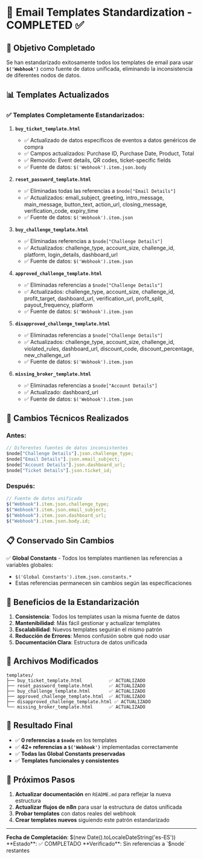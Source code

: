# 📧 Email Templates Standardization - COMPLETED ✅

## 🎯 Objetivo Completado

Se han estandarizado exitosamente todos los templates de email para usar **`$('Webhook')`** como fuente de datos unificada, eliminando la inconsistencia de diferentes nodos de datos.

## 📊 Templates Actualizados

### ✅ Templates Completamente Estandarizados:

1. **`buy_ticket_template.html`**

   - ✅ Actualizado de datos específicos de eventos a datos genéricos de compra
   - ✅ Campos actualizados: Purchase ID, Purchase Date, Product, Total
   - ✅ Removido: Event details, QR codes, ticket-specific fields
   - ✅ Fuente de datos: `$('Webhook').item.json.body`

2. **`reset_password_template.html`**

   - ✅ Eliminadas todas las referencias a `$node["Email Details"]`
   - ✅ Actualizados: email_subject, greeting, intro_message, main_message, button_text, action_url, closing_message, verification_code, expiry_time
   - ✅ Fuente de datos: `$('Webhook').item.json`

3. **`buy_challenge_template.html`**

   - ✅ Eliminadas referencias a `$node["Challenge Details"]`
   - ✅ Actualizados: challenge_type, account_size, challenge_id, platform, login_details, dashboard_url
   - ✅ Fuente de datos: `$('Webhook').item.json`

4. **`approved_challenge_template.html`**

   - ✅ Eliminadas referencias a `$node["Challenge Details"]`
   - ✅ Actualizados: challenge_type, account_size, challenge_id, profit_target, dashboard_url, verification_url, profit_split, payout_frequency, platform
   - ✅ Fuente de datos: `$('Webhook').item.json`

5. **`disapproved_challenge_template.html`**

   - ✅ Eliminadas referencias a `$node["Challenge Details"]`
   - ✅ Actualizados: challenge_type, account_size, challenge_id, violated_rules, dashboard_url, discount_code, discount_percentage, new_challenge_url
   - ✅ Fuente de datos: `$('Webhook').item.json`

6. **`missing_broker_template.html`**
   - ✅ Eliminadas referencias a `$node["Account Details"]`
   - ✅ Actualizado: dashboard_url
   - ✅ Fuente de datos: `$('Webhook').item.json`

## 🔧 Cambios Técnicos Realizados

### Antes:

```javascript
// Diferentes fuentes de datos inconsistentes
$node["Challenge Details"].json.challenge_type;
$node["Email Details"].json.email_subject;
$node["Account Details"].json.dashboard_url;
$node["Ticket Details"].json.ticket_id;
```

### Después:

```javascript
// Fuente de datos unificada
$("Webhook").item.json.challenge_type;
$("Webhook").item.json.email_subject;
$("Webhook").item.json.dashboard_url;
$("Webhook").item.json.body.id;
```

## 📋 Conservado Sin Cambios

✅ **Global Constants** - Todos los templates mantienen las referencias a variables globales:

- `$('Global Constants').item.json.constants.*`
- Estas referencias permanecen sin cambios según las especificaciones

## 🎨 Beneficios de la Estandarización

1. **Consistencia**: Todos los templates usan la misma fuente de datos
2. **Mantenibilidad**: Más fácil gestionar y actualizar templates
3. **Escalabilidad**: Nuevos templates seguirán el mismo patrón
4. **Reducción de Errores**: Menos confusión sobre qué nodo usar
5. **Documentación Clara**: Estructura de datos unificada

## 📁 Archivos Modificados

```
templates/
├── buy_ticket_template.html          ✅ ACTUALIZADO
├── reset_password_template.html      ✅ ACTUALIZADO
├── buy_challenge_template.html       ✅ ACTUALIZADO
├── approved_challenge_template.html  ✅ ACTUALIZADO
├── disapproved_challenge_template.html ✅ ACTUALIZADO
└── missing_broker_template.html      ✅ ACTUALIZADO
```

## 🚀 Resultado Final

- ✅ **0 referencias a `$node`** en los templates
- ✅ **42+ referencias a `$('Webhook')`** implementadas correctamente
- ✅ **Todas las Global Constants preservadas**
- ✅ **Templates funcionales y consistentes**

## 📖 Próximos Pasos

1. **Actualizar documentación** en `README.md` para reflejar la nueva estructura
2. **Actualizar flujos de n8n** para usar la estructura de datos unificada
3. **Probar templates** con datos reales del webhook
4. **Crear templates nuevos** siguiendo este patrón estandarizado

---

**Fecha de Completación**: $(new Date().toLocaleDateString('es-ES'))  
**Estado**: ✅ COMPLETADO  
**Verificado**: Sin referencias a `$node` restantes

